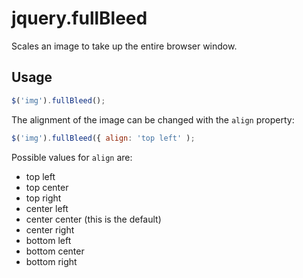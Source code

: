 # jquery.fullBleed

Scales an image to take up the entire browser window.

## Usage

```javascript
$('img').fullBleed();
```

The alignment of the image can be changed with the `align` property:

```javascript
$('img').fullBleed({ align: 'top left' );
```

Possible values for `align` are:

- top left
- top center
- top right
- center left
- center center (this is the default)
- center right
- bottom left
- bottom center
- bottom right
